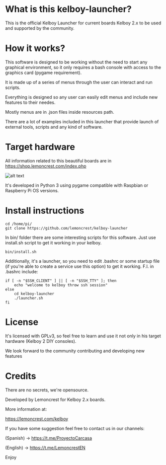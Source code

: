 # What is this kelboy-launcher?

This is the official Kelboy Launcher for current boards Kelboy 2.x to be used and supported by the community.

# How it works?

This software is designed to be working without the need to start any graphical environment, so it only requires a bash console with access to the graphics card (pygame requirement).

It is made up of a series of menus through the user can interact and run scripts.

Everything is designed so any user can easily edit menus and include new features to their needes. 

Mostly menus are in .json files inside resources path.

There are a lot of examples included in this launcher that provide launch of external tools, scripts and any kind of software.


# Target hardware

All information related to this beautiful boards are in https://shop.lemoncrest.com/index.php

![alt text](https://shop.lemoncrest.com/img/p/4/2/42-large_default.jpg)

It's developed in Python 3 using pygame compatible with Raspbian or Raspberry Pi OS versions.


# Install instructions
```
cd /home/pi/
git clone https://github.com/lemoncrest/kelboy-launcher
```
In bin/ folder there are some interesting scripts for this software. Just use install.sh script to get it working in your kelboy.
```
bin/install.sh
```
Additionally, it's a launcher, so you need to edit .bashrc or some startup file (if you're able to create a service use this option) to get it working. F.I. in .bashrc include:

```
if [ -n "$SSH_CLIENT" ] || [ -n "$SSH_TTY" ]; then
    echo "welcome to kelboy throw ssh session"
else
    cd kelboy-launcher
    ./launcher.sh
fi
```
# License
It's licensed with GPLv3, so feel free to learn and use it not only in his target hardware (Kelboy 2 DIY consoles). 

We look forward to the community contributing and developing new features

# Credits

There are no secrets, we're opensource.

Developed by Lemoncrest for Kelboy 2.x boards. 

More information at:

https://lemoncrest.com/kelboy

If you have some suggestion feel free to contact us in our channels:

(Spanish) -> https://t.me/ProyectoCarcasa

(English) -> https://t.me/LemoncrestEN

Enjoy

